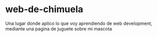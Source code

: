 # web-de-chimuela
Una lugar donde aplico lo que voy aprendiendo de web development, mediante una pagina de juguete sobre mi mascota
